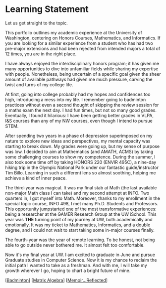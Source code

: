 # Learning Statement

Let us get straight to the topic.

This portfolio outlines my academic experience at the University of Washington, centering on Honors Courses, Mathematics, and Informatics. If you are looking for a similar experience from a student who has had two pre-major extensions and had been rejected from intended majors a total of 12 times, you are in the right place.

I have always enjoyed the interdisciplinary honors program; it has given me many opportunities to dive into unfamiliar fields while sharing my expertise with people. Nonetheless, being uncertain of a specific goal given the sheer amount of available pathways had given me much pressure, carving the twist and turns of my college life.

At first, going into college probably had my hopes and confidences too high, introducing a mess into my life. I remember going to badminton practices without even a second thought of skipping the review session for a maths exam the next day. I had fun times, but not so many good grades. Eventually, I found it hilarious: I have been getting better grades in VLPA, I&S courses than any of my NW courses, even though I intend to pursue STEM.

After spending two years in a phase of depression superimposed on my nature to explore new ideas and perspectives, my mental capacity was starting to break down. My grades were going up, but my sense of purpose was low. I decided to aim at Mathematics (and AMATH, ACMS) by taking some challenging courses to show my competence. During the summer, I also took some time off by taking HONORS 220 (ENVIR 495C), a nine-day hiking trip in the Olympic National Park under our fantastic guide/instructor Tim Billo. Learning in such a different lens so almost soothing, helping me achieve a kind of inner peace.

The third-year was magical. It was my final stab at Math (the last available non-major Math class I can take) and my second attempt at INFO. Two quarters in, I got myself into Math. Moreover, thanks to my enrollment in the special topic course, INFO 498, I met many Ph.D. Students and Professors. This opportunity jumpstarted one of the most transformative experiences: being a researcher at the GAMER Research Group at the UW iSchool. This year was **THE** turning point of my journey at UW, both academically and emotionally. It was my ticket to Mathematics, Informatics, and a double degree, and I could not wait to start taking some in-major courses finally.

The fourth-year was the year of remote learning. To be honest, not being able to go outside never bothered me. It almost felt too comfortable.

Now it's my final year at UW. I am excited to graduate in June and pursue Graduate studies in Computer Science. Now it is my chance to reclaim the initial path I wanted to take as a freshman. And with me, I will take my growth wherever I go, hoping to chart a bright future of mine.

[[Badminton]]
[[Matrix Algebra]]
[[Memoir...Reflected]]

[//begin]: # "Autogenerated link references for markdown compatibility"
[Badminton]: Badminton "Badminton"
[Matrix Algebra]: <MATH/Matrix Algebra> "The Matrix: Failure"
[Memoir...Reflected]: HONORS/Memoir...Reflected "Reflection Paper"
[//end]: # "Autogenerated link references"
